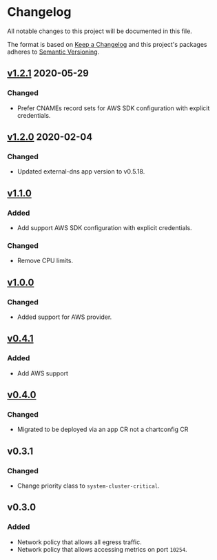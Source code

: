 # Changelog

All notable changes to this project will be documented in this file.

The format is based on [Keep a Changelog](http://keepachangelog.com/en/1.0.0/)
and this project's packages adheres to [Semantic Versioning](http://semver.org/spec/v2.0.0.html).

## [v1.2.1] 2020-05-29

### Changed

- Prefer CNAMEs record sets for AWS SDK configuration with explicit credentials.

## [v1.2.0] 2020-02-04

### Changed

- Updated external-dns app version to v0.5.18.

## [v1.1.0]

### Added

- Add support AWS SDK configuration with explicit credentials.

### Changed

- Remove CPU limits.

## [v1.0.0]

### Changed

- Added support for AWS provider.

## [v0.4.1]

### Added

- Add AWS support

## [v0.4.0]

### Changed

- Migrated to be deployed via an app CR not a chartconfig CR

## v0.3.1

### Changed

- Change priority class to `system-cluster-critical`.

## v0.3.0

### Added

- Network policy that allows all egress traffic.
- Network policy that allows accessing metrics on port `10254`.

[v1.2.1]: https://github.com/giantswarm/external-dns-app/releases/tag/v1.2.1
[v1.2.0]: https://github.com/giantswarm/external-dns-app/releases/tag/v1.2.0
[v1.1.0]: https://github.com/giantswarm/external-dns-app/releases/tag/v1.1.0
[v1.0.0]: https://github.com/giantswarm/external-dns-app/releases/tag/v1.0.0
[v0.4.1]: https://github.com/giantswarm/external-dns-app/releases/tag/v0.4.1
[v0.4.0]: https://github.com/giantswarm/external-dns-app/releases/tag/v0.4.0

